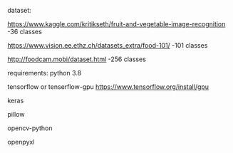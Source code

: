 dataset:

https://www.kaggle.com/kritikseth/fruit-and-vegetable-image-recognition -36 classes

https://www.vision.ee.ethz.ch/datasets_extra/food-101/ -101 classes

http://foodcam.mobi/dataset.html -256 classes

requirements:
python 3.8

tensorflow or tenserflow-gpu https://www.tensorflow.org/install/gpu

keras

pillow

opencv-python

openpyxl
